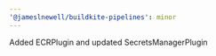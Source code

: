 ```yaml
---
'@jameslnewell/buildkite-pipelines': minor
---
```


Added ECRPlugin and updated SecretsManagerPlugin
